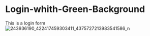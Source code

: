 # Login-whith-Green-Background
This is a login form 
![243936190_422417459303411_4375727213983541586_n](https://user-images.githubusercontent.com/84012900/135623293-61538a26-203c-4b0a-b0ee-b00342a2ae78.jpg)
